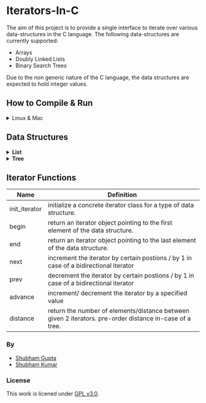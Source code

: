 # Iterators-In-C
The aim of this project is to provide a single interface to iterate over various data-structures in the C language. The following data-structures are currently supported:
- Arrays
- Doubly Linked Lists 
- Binary Search Trees 


Due to the non generic nature of the C language, the data structures are expected to hold integer values. 
## How to Compile & Run
<details>
  <summary> Linux & Mac </summary>
  
  ```shell
  git clone https://github.com/IamShubhamGupto/Iterators-In-C.git
  cd Iterators-In-C
  make -f makefile.mk clientfile=<ENTER PATH TO CLIENT FILE NAME HERE>
  ./bin/a.out
  ```  

  <b>EXAMPLE </b>
  
  ```shell
  make -f makefile.mk clientfile=examples/client1.cpp
  ./bin/a.out
  ```
  #### Clean Up
  In order to clean the generated files, run ```make -f makefile.mk clean```.
</details>  

## Data Structures
<details>
  <summary> <b>List </b></summary>
  
  #### Node Members
  | <b> Name        </b>          | <b> Definition </b>                               |
  | -------------                 | -------------                                     |
  | value_                        | stores an integer value.                  |
  | next_                         | stores pointer to next node.         |
  | prev_                         | stores pointer to previous node.            |
  
  #### List Members
  | <b> Name        </b>          | <b> Definition </b>                               |
  | -------------                 | -------------                                     |
  | head_                         | stores pointer to the first node in the list.     |
  | tail_                         | stores pointer to the last node in the list        |
  
  #### List Functions
  | <b> Name        </b>          | <b> Definition </b>                               |
  | -------------                 | -------------                                     |
  | init_list                     | allocate space to list instance.                   |
  | init_node                     | allocate space and initialize value of list node.         |
  | push_front                    | insert node at beginning of the list .            |
  | push_back                     | insert node at end of list.         |
  | insert                        | insert node at a specificed postion in the list. |
  | pop_back                      | delete node from end of the list.          |
  | pop_front                     | delete node from beginning of the list. |
  | erase                         | delete node from a specified postion in the list. |
  | display_list                  | visually display the list. |
  
  
</details>

<details>
  <summary><b> Tree </b> </summary>
  
  #### Node Members
  | <b> Name        </b>          | <b> Definition </b>                               |
  | -------------                 | -------------                                     |
  | value_                        | stores an integer value.                  |
  | left_                         | stores pointer to the left child node.         |
  | right_                        | stores pointer to the right child node.            |
  | parent_                       | stores pointer to the parent node.            |
  
  #### Tree Members
  | <b> Name        </b>          | <b> Definition </b>                               |
  | -------------                 | -------------                                     |
  | root_                         | stores pointer to the root node of the tree     |
  
  #### Tree Functions
  | <b> Name        </b>          | <b> Definition </b>                               |
  | -------------                 | -------------                                     |
  | init_tree                     | allocate space to tree instance.                   |
  | init_node                     | allocate space and initialize value of tree node.         |
  | insert                        | insert node into the tree. |
  | find                          | search for an element in the list|
  | erase                         | delete specified value from a tree |
  | print_tree                    | visually display the tree. |
  | print_in_order                | helper function utilized by print_tree |
  | is_empty                      | returns 0 or 1 based on if the tree is empty or not |
  | get_leftmost_leaf             | returns the leftmost child node from the specified node |
  | get_rightmost_leaf            | returns the rightmost child node from the specified node |
  | in_order_successor            | returns the in-order-successor from the specified node|
  | in_order_predecessor          | returns the in-order-predeccessor from the specified node|  
  | pre_order_successor           | returns the pre-order-successor from the specified node| 
</details>

## Iterator Functions
  | <b> Name        </b>          | <b> Definition </b>                               |
  | -------------                 | -------------                                     |
  | init_iterator                 | initialize a concrete iterator class for a type of data structure.        |
  | begin                         | return an iterator object pointing to the first element of the data structure.         |
  | end                           | return an iterator object pointing to the last element of the data structure.          |
  | next                          | increment the iterator by certain postions / by 1 in case of a bidirectional iterator          |
  | prev                          | decrement the iterator by certain postions  / by 1 in case of a bidirectional iterator         |
  | advance                       | increment/ decrement the iterator by a specified value                                  |
  | distance                      | return the number of elements/distance between given 2 iterators. pre-order distance in-case of a tree.                                 |

### By
- [Shubham Gupta](https://github.com/IamShubhamGupto)
- [Shubham Kumar](https://github.com/shubham2k)

### License
This work is licened under [GPL v3.0](LICENSE).
